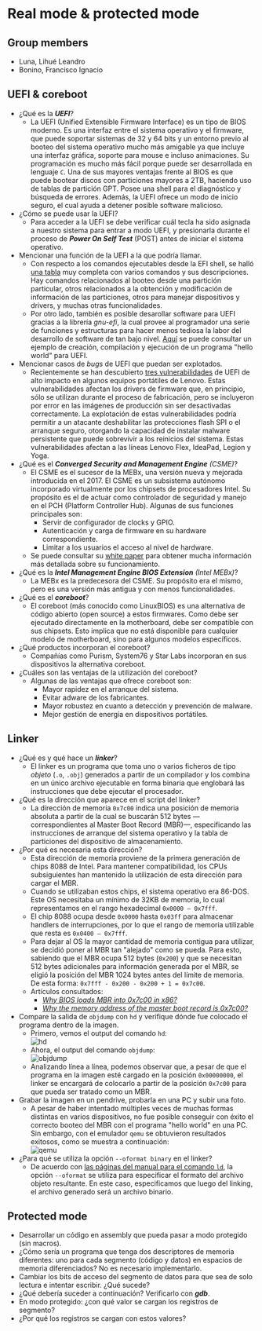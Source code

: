 # Real mode & protected mode

## Group members
- Luna, Lihué Leandro
- Bonino, Francisco Ignacio

## UEFI & coreboot
- ¿Qué es la ***UEFI***?
    - La UEFI (Unified Extensible Firmware Interface) es un tipo de BIOS moderno. Es una interfaz entre el sistema operativo y el firmware, que puede soportar sistemas de 32 y 64 bits y un entorno previo al booteo del sistema operativo mucho más amigable ya que incluye una interfaz gráfica, soporte para mouse e incluso animaciones. Su programación es mucho más fácil porque puede ser desarrollada en lenguaje `C`. Una de sus mayores ventajas frente al BIOS es que puede bootear discos con particiones mayores a 2TB, haciendo uso de tablas de partición GPT. Posee una shell para el diagnóstico y búsqueda de errores. Además, la UEFI ofrece un modo de inicio seguro, el cual ayuda a detener posible software malicioso.
- ¿Cómo se puede usar la UEFI?
    - Para acceder a la UEFI se debe verificar cuál tecla ha sido asignada a nuestro sistema para entrar a modo UEFI, y presionarla durante el proceso de ***Power On Self Test*** (POST) antes de iniciar el sistema operativo.
- Mencionar una función de la UEFI a la que podría llamar.
    - Con respecto a los comandos ejecutables desde la EFI shell, se halló [una tabla](https://docstore.mik.ua/manuals/hp-ux/en/5991-1247B/ch04s13.html) muy completa con varios comandos y sus descripciones. Hay comandos relacionados al booteo desde una partición particular, otros relacionados a la obtención y modificación de información de las particiones, otros para manejar dispositivos y drivers, y muchas otras funcionalidades.
    - Por otro lado, también es posible desarollar software para UEFI gracias a la librería *gnu-efi*, la cual provee al programador una serie de funciones y estructuras para hacer menos tediosa la labor del desarrollo de software de tan bajo nivel. [Aquí](https://www.rodsbooks.com/efi-programming/hello.html) se puede consultar un ejemplo de creación, compilación y ejecución de un programa "hello world" para UEFI.
- Mencionar casos de *bugs* de UEFI que puedan ser explotados.
    - Recientemente se han descubierto [tres vulnerabilidades](https://blog.root-view.com/bugs-del-firmware-uefi-de-lenovo-afectan-a-millones-de-portatiles/) de UEFI de alto impacto en algunos equipos portátiles de Lenovo. Estas vulnerabilidades afectan los drivers de firmware que, en principio, sólo se utilizan durante el proceso de fabricación, pero se incluyeron por error en las imágenes de producción sin ser desactivadas correctamente. La explotación de estas vulnerabilidades podría permitir a un atacante deshabilitar las protecciones flash SPI o el arranque seguro, otorgando la capacidad de instalar malware persistente que puede sobrevivir a los reinicios del sistema. Estas vulnerabilidades afectan a las líneas Lenovo Flex, IdeaPad, Legion y Yoga.
- ¿Qué es el ***Converged Security and Management Engine*** *(CSME)*?
    - El CSME es el sucesor de la MEBx, una versión nueva y mejorada introducida en el 2017. El CSME es un subsistema autónomo incorporado virtualmente por los chipsets de procesadores Intel. Su propósito es el de actuar como controlador de seguridad y manejo en el PCH (Platform Controller Hub). Algunas de sus funciones principales son:
        - Servir de configurador de clocks y GPIO.
        - Autenticación y carga de firmware en su hardware correspondiente.
        - Limitar a los usuarios el acceso al nivel de hardware.
    - Se puede consultar su [white paper](https://www.intel.com/content/dam/www/public/us/en/security-advisory/documents/intel-csme-security-white-paper.pdf) para obtener mucha información más detallada sobre su funcionamiento.
- ¿Qué es la ***Intel Management Engine BIOS Extension*** *(Intel MEBx)*?
    - La MEBx es la predecesora del CSME. Su propósito era el mismo, pero es una versión más antigua y con menos funcionalidades.
- ¿Qué es el ***coreboot***?
    - El coreboot (más conocido como LinuxBIOS) es una alternativa de código abierto (open source) a estos firmwares. Como debe ser ejecutado directamente en la motherboard, debe ser compatible con sus chipsets. Esto implica que no está disponible para cualquier modelo de motherboard, sino para algunos modelos específicos.
- ¿Qué productos incorporan el coreboot?
    - Compañías como Purism, System76 y Star Labs incorporan en sus dispositivos la alternativa coreboot.
- ¿Cuáles son las ventajas de la utilización del coreboot?
    - Algunas de las ventajas que ofrece coreboot son:
        - Mayor rapidez en el arranque del sistema.
        - Evitar adware de los fabricantes.
        - Mayor robustez en cuanto a detección y prevención de malware.
        - Mejor gestión de energía en dispositivos portátiles.

## Linker
- ¿Qué es y qué hace un ***linker***?
    - El linker es un programa que toma uno o varios ficheros de tipo *objeto* (`.o`, `.obj`) generados a partir de un compilador y los combina en un único archivo ejecutable en forma binaria que englobará las instrucciones que debe ejecutar el procesador.
- ¿Qué es la dirección que aparece en el script del linker?
    - La dirección de memoria `0x7c00` indica una posición de memoria absoluta a partir de la cual se buscarán 512 bytes —correspondientes al Master Boot Record (MBR)—, especificando las instrucciones de arranque del sistema operativo y la tabla de particiones del dispositivo de almacenamiento.
- ¿Por qué es necesaria esta dirección?
    - Esta dirección de memoria proviene de la primera generación de chips 8088 de Intel. Para mantener compatibilidad, los CPUs subsiguientes han mantenido la utilización de esta dirección para cargar el MBR.
    - Cuando se utilizaban estos chips, el sistema operativo era 86-DOS. Este OS necesitaba un mínimo de 32KB de memoria, lo cual representamos en el rango hexadecimal `0x0000 — 0x7fff`.
    - El chip 8088 ocupa desde `0x0000` hasta `0x03ff` para almacenar handlers de interrupciones, por lo que el rango de memoria utilizable que resta es `0x0400 — 0x7fff`.
    - Para dejar al OS la mayor cantidad de memoria contigua para utilizar, se decidió poner al MBR tan "alejado" como se pueda. Para esto, sabiendo que el MBR ocupa 512 bytes (`0x200`) y que se necesitan 512 bytes adicionales para información generada por el MBR, se eligió la posición del MBR 1024 bytes antes del límite de memoria. De esta forma: `0x7fff - 0x200 - 0x200 + 1 = 0x7c00`.
    - Artículos consultados:
        - [*Why BIOS loads MBR into 0x7c00 in x86?*](https://www.glamenv-septzen.net/en/view/6)
        - [*Why the memory address of the master boot record is 0x7c00?*](https://www.programmersought.net/en/article/324458798.html)
- Compare la salida de `objdump` con `hd` y verifique dónde fue colocado el programa dentro de la imagen.
    - Primero, vemos el output del comando `hd`:\
![hd](./hd.png)
    - Ahora, el output del comando `objdump`:\
![objdump](./objdump.png)
    - Analizando línea a línea, podemos observar que, a pesar de que el programa en la imagen esté cargado en la posición `0x00000000`, el linker se encargará de colocarlo a partir de la posición `0x7c00` para que pueda ser tratado como un MBR.
- Grabar la imagen en un pendrive, probarla en una PC y subir una foto.
    - A pesar de haber intentado múltiples veces de muchas formas distintas en varios dispositivos, no fue posible conseguir con éxito el correcto booteo del MBR con el programa "hello world" en una PC. Sin embargo, con el emulador `qemu` se obtuvieron resultados exitosos, como se muestra a continuación:\
![qemu](./qemu.png)
- ¿Para qué se utiliza la opción `--oformat binary` en el linker?
    - De acuerdo con [las páginas del manual para el comando `ld`](https://linux.die.net/man/1/ld), la opción `--oformat` se utiliza para especificar el formato del archivo objeto resultante. En este caso, especificamos que luego del linking, el archivo generado será un archivo binario.

## Protected mode
- Desarrollar un código en assembly que pueda pasar a modo protegido (sin macros).
- ¿Cómo sería un programa que tenga dos descriptores de memoria diferentes: uno para cada segmento (código y datos) en espacios de memoria diferenciados? No es necesario implementarlo.
- Cambiar los bits de acceso del segmento de datos para que sea de solo lectura e intentar escribir. ¿Qué sucede?
- ¿Qué debería suceder a continuación? Verificarlo con ***gdb***.
- En modo protegido: ¿con qué valor se cargan los registros de segmento?
- ¿Por qué los registros se cargan con estos valores?